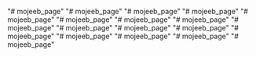 "# mojeeb_page" 
"# mojeeb_page" 
"# mojeeb_page" 
"# mojeeb_page" 
"# mojeeb_page" 
"# mojeeb_page" 
"# mojeeb_page" 
"# mojeeb_page" 
"# mojeeb_page" 
"# mojeeb_page" 
"# mojeeb_page" 
"# mojeeb_page" 
"# mojeeb_page" 
"# mojeeb_page" 
"# mojeeb_page" 
"# mojeeb_page" 
"# mojeeb_page" 
